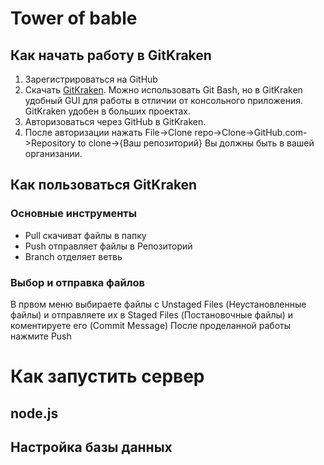 # Tower of bable
## Как начать работу в GitKraken
1. Зарегистрироваться на GitHub
2. Скачать [GitKraken](https://pages.github.com/).
Можно использовать Git Bash, но в GitKraken удобный GUI для работы в отличии от консольного приложения. GitKraken удобен в больших проектах.
3. Авторизоваться через GitHub в GitKraken.
4. После авторизации нажать File->Clone repo->Clone->GitHub.com->Repository to clone->{Ваш репозиторий}
Вы должны быть в вашей организании.

## Как пользоваться GitKraken
### Основные инструменты
- Pull скачиват файлы в папку
- Push отправляет файлы в Репозиторий
- Branch отделяет ветвь
### Выбор и отправка файлов
В првом меню выбираете файлы с Unstaged Files (Неустановленные файлы) и отправляете их в Staged Files (Постановочные файлы) и коментируете его (Commit Message)
После проделанной работы нажмите Push

# Как запустить сервер
## node.js


## Настройка базы данных


